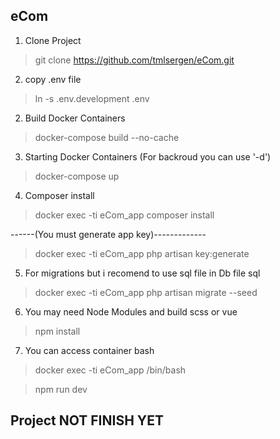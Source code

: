 ## eCom

1. Clone Project
> git clone https://github.com/tmlsergen/eCom.git

2. copy .env file
> ln -s .env.development .env

2. Build Docker Containers
> docker-compose build --no-cache

3. Starting Docker Containers (For backroud you can use '-d')
> docker-compose up

4. Composer install
> docker exec -ti eCom_app composer install

------(You must generate app key)-------------
> docker exec -ti eCom_app php artisan key:generate

5. For migrations but i recomend to use sql file in Db file sql
> docker exec -ti eCom_app php artisan migrate --seed

6. You may need Node Modules and build scss or vue
> npm install

7. You can access container bash
> docker exec -ti eCom_app /bin/bash



> npm run dev

## Project NOT FINISH YET
